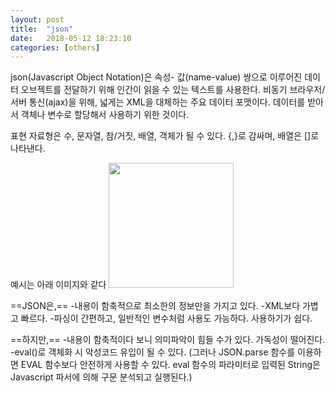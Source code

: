 ```yaml
---
layout: post
title:  "json"
date:   2018-05-12 18:23:10
categories: [others]
---
```

json(Javascript Object Notation)은 속성- 값(name-value) 쌍으로 이루어진 데이터 오브젝트를 전달하기 위해 인간이 읽을 수 있는 텍스트를 사용한다. 비동기 브라우저/ 서버 통신(ajax)을 위해, 넓게는 XML을 대체하는 주요 데이터 포맷이다. 데이터를 받아서 객체나 변수로 할당해서 사용하기 위한 것이다.

표현 자료형은 수, 문자열, 참/거짓, 배열, 객체가 될 수 있다.
{,}로 감싸며, 배열은 []로 나타낸다.

예시는 아래 이미지와 같다
<img src="https://user-images.githubusercontent.com/26562553/39955870-625a5510-5611-11e8-81eb-79205d99161b.JPG" width="200">

==JSON은,==
-내용이 함축적으로 최소한의 정보만을 가지고 있다.
-XML보다 가볍고 빠르다.
-파싱이 간편하고, 일반적인 변수처럼 사용도 가능하다. 사용하기가 쉽다.

==하지만,==
-내용이 함축적이다 보니 의미파악이 힘들 수가 있다. 가독성이 떨어진다.
-eval()로 객체화 시 악성코드 유입이 될 수 있다.
(그러나 JSON.parse 함수를 이용하면 EVAL 함수보다 안전하게 사용할 수 있다. eval 함수의 파라미터로 입력된 String은 Javascript 파서에 의해 구문 분석되고 실행된다.)
